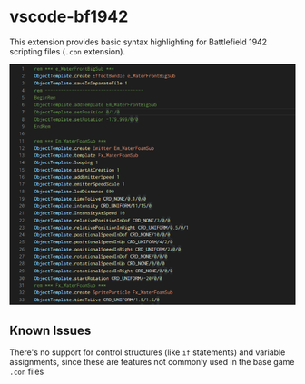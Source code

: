 # vscode-bf1942

This extension provides basic syntax highlighting for Battlefield 1942 scripting files (`.con` extension).

<p align="center">
    <img src="images/screenshot.png"/>
</p>

## Known Issues

There's no support for control structures (like `if` statements) and variable assignments, since these are features not commonly used in the base game `.con` files

